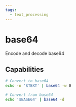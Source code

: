 ```yaml
---
tags:
  - text_processing
---
```

# base64

Encode and decode base64

## Capabilities

```bash
# Convert to base64
echo -n '$TEXT' | base64 -w 0

# Convert from base64
echo '$BASE64' | base64 -d
```
